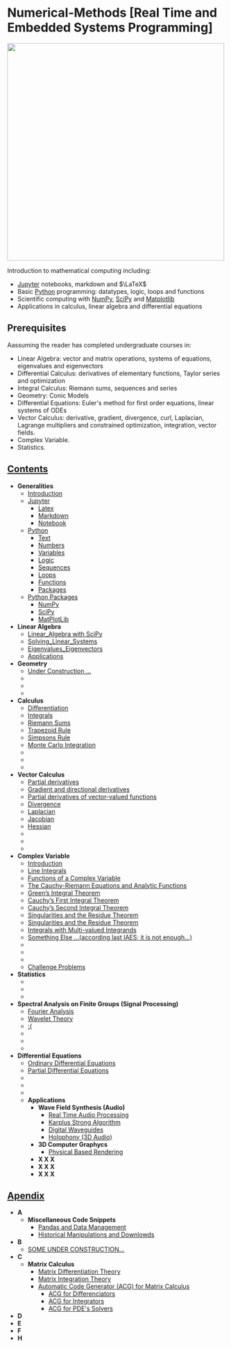 # Numerical-Methods [Real Time and Embedded Systems Programming]





<img src="tangle_cube.jpg" width="500px" height="auto"> 





<p> Introduction to mathematical computing including:</p>
<ul>
<li><a href="https://jupyter.org">Jupyter</a> notebooks, markdown and $\LaTeX$</li>
<li>Basic <a href="https://python.org">Python</a> programming: datatypes, logic, loops and functions</li>
<li>Scientific computing with <a href="http://www.numpy.org">NumPy</a>, <a href="https://scipy.org">SciPy</a> and <a href="https://matplotlib.org">Matplotlib</a></li>
<li>Applications in calculus, linear algebra and differential equations</li>
</ul>



<h2 id="prerequisites">Prerequisites</h2>
<p>Aassuming the reader has completed undergraduate courses in:</p>

<ul>
<li>Linear Algebra: vector and matrix operations, systems of equations, eigenvalues and eigenvectors</li>
<li>Differential Calculus: derivatives of elementary functions, Taylor series and optimization</li>
<li>Integral Calculus: Riemann sums, sequences and series</li>
<li>Geometry: Conic Models</li>
<li>Differential Equations: Euler's method for first order equations, linear systems of ODEs</li>
<li>Vector Calculus: derivative, gradient, divergence, curl, Laplacian, Lagrange multipliers and constrained optimization, integration, vector fields.  
<li>Complex Variable.</li>
<li>Statistics.</li>
</ul>



## [Contents](https://)
- __Generalities__
  - [Introduction](https://github.com/Xiuhcoatl-013/Numerical-Methods/blob/master/introduction/introduction.ipynb)
  - [Jupyter](https://github.com/Xiuhcoatl-013/Numerical-Methods/blob/master/jupyter)
    - [Latex](https://github.com/Xiuhcoatl-013/Numerical-Methods/blob/master/jupyter/latex.ipynb)
    - [Markdown](https://github.com/Xiuhcoatl-013/Numerical-Methods/blob/master/jupyter/markdown.ipynb)
    - [Notebook](https://github.com/Xiuhcoatl-013/Numerical-Methods/blob/master/jupyter/notebook.ipynb)
  - [Python](https://github.com/Xiuhcoatl-013/Numerical-Methods/blob/master/python)
    - [Text](https://github.com/Xiuhcoatl-013/Numerical-Methods/blob/master/python/text.ipynb)
    - [Numbers](https://github.com/Xiuhcoatl-013/Numerical-Methods/blob/master/python/numbers.ipynb)
    - [Variables](https://github.com/Xiuhcoatl-013/Numerical-Methods/blob/master/python/variables.ipynb)
    - [Logic](https://github.com/Xiuhcoatl-013/Numerical-Methods/blob/master/python/logic.ipynb)
    - [Sequences](https://github.com/Xiuhcoatl-013/Numerical-Methods/blob/master/python/sequences.ipynb)
    - [Loops](https://github.com/Xiuhcoatl-013/Numerical-Methods/blob/master/python/loops.ipynb)
    - [Functions](https://github.com/Xiuhcoatl-013/Numerical-Methods/blob/master/python/functions.ipynb)
    - [Packages](https://github.com/Xiuhcoatl-013/Numerical-Methods/blob/master/python/packages.ipynb)  
  - [Python Packages](https://github.com/Xiuhcoatl-013/Numerical-Methods/blob/master/python_packages)
    - [NumPy](https://github.com/Xiuhcoatl-013/Numerical-Methods/blob/master/python_packages/numpy.ipynb)
    - [SciPy](https://github.com/Xiuhcoatl-013/Numerical-Methods/blob/master/python_packages/scipy.ipynb)
    - [MatPlotLib](https://github.com/Xiuhcoatl-013/Numerical-Methods/blob/master/python_packages/matplotlib.ipynb)
- __Linear Algebra__
  - [Linear_Algebra with SciPy](https://github.com/Xiuhcoatl-013/Numerical-Methods/blob/master/linear_algebra/linear_algebra_scipy.ipynb)
  - [Solving_Linear_Systems](https://github.com/Xiuhcoatl-013/Numerical-Methods/blob/master/linear_algebra/solving_linear_systems.ipynb)
  - [Eigenvalues_Eigenvectors](https://github.com/Xiuhcoatl-013/Numerical-Methods/blob/master/linear_algebra/eigenvalues_eigenvectors.ipynb)
  - [Applications](https://github.com/Xiuhcoatl-013/Numerical-Methods/blob/master/linear_algebra/applications.ipynb)
- __Geometry__
  - [Under Construction ...](https://github.com/Xiuhcoatl-013/Numerical-Methods)
  - [](https://github.com/Xiuhcoatl-013/Numerical-Methods)
  - [](https://github.com/Xiuhcoatl-013/Numerical-Methods)
  - [](https://github.com/Xiuhcoatl-013/Numerical-Methods)
- __Calculus__
  - [Differentiation](https://github.com/Xiuhcoatl-013/Numerical-Methods/blob/master/differentiation/differentiation.ipynb)
  - [Integrals](https://github.com/Xiuhcoatl-013/Numerical-Methods/blob/master/integration/integrals.ipynb)
  - [Riemann Sums](https://github.com/Xiuhcoatl-013/Numerical-Methods/blob/master/integration/riemann-sums.ipynb)
  - [Trapezoid Rule](https://github.com/Xiuhcoatl-013/Numerical-Methods/blob/master/integration/trapezoid-rule.ipynb)
  - [Simpsons Rule](https://github.com/Xiuhcoatl-013/Numerical-Methods/blob/master/integration/simpsons-rule.ipynb)  
  - [Monte Carlo Integration](https://github.com/Xiuhcoatl-013/Numerical-Methods/blob/master/integration/XXX.ipynb)
  - [](https://github.com/Xiuhcoatl-013/Numerical-Methods)
  - [](https://github.com/Xiuhcoatl-013/Numerical-Methods)
  - [](https://github.com/Xiuhcoatl-013/Numerical-Methods)
- __Vector Calculus__
  - [Partial derivatives](https://github.com/Xiuhcoatl-013/Numerical-Methods)
  - [Gradient and directional derivatives](https://github.com/Xiuhcoatl-013/Numerical-Methods)
  - [Partial derivatives of vector-valued functions](https://github.com/Xiuhcoatl-013/Numerical-Methods)
  - [Divergence](https://github.com/Xiuhcoatl-013/Numerical-Methods)
  - [Laplacian](https://github.com/Xiuhcoatl-013/Numerical-Methods)
  - [Jacobian](https://github.com/Xiuhcoatl-013/Numerical-Methods)
  - [Hessian](https://github.com/Xiuhcoatl-013/Numerical-Methods)
  - [](https://github.com/Xiuhcoatl-013/Numerical-Methods)
  - [](https://github.com/Xiuhcoatl-013/Numerical-Methods)
  - [](https://github.com/Xiuhcoatl-013/Numerical-Methods)
- __Complex Variable__
  - [Introduction](https://github.com/Xiuhcoatl-013/Numerical-Methods)
  - [Line Integrals](https://github.com/Xiuhcoatl-013/Numerical-Methods)
  - [Functions of a Complex Variable](https://github.com/Xiuhcoatl-013/Numerical-Methods)
  - [The Cauchy-Riemann Equations and Analytic Functions](https://github.com/Xiuhcoatl-013/Numerical-Methods)
  - [Green’s Integral Theorem](https://github.com/Xiuhcoatl-013/Numerical-Methods)
  - [Cauchy’s First Integral Theorem](https://github.com/Xiuhcoatl-013/Numerical-Methods)
  - [Cauchy’s Second Integral Theorem](https://github.com/Xiuhcoatl-013/Numerical-Methods)
  - [Singularities and the Residue Theorem](https://github.com/Xiuhcoatl-013/Numerical-Methods)
  - [Singularities and the Residue Theorem](https://github.com/Xiuhcoatl-013/Numerical-Methods)
  - [Integrals with Multi-valued Integrands](https://github.com/Xiuhcoatl-013/Numerical-Methods)
  - [Something Else ...(according last IAES; it is not enough...)](https://github.com/Xiuhcoatl-013/Numerical-Methods)
  - [](https://github.com/Xiuhcoatl-013/Numerical-Methods)
  - [](https://github.com/Xiuhcoatl-013/Numerical-Methods)
  - [](https://github.com/Xiuhcoatl-013/Numerical-Methods)
  - [Challenge Problems](https://github.com/Xiuhcoatl-013/Numerical-Methods)
- __Statistics__
  - [](https://github.com/Xiuhcoatl-013/Numerical-Methods)
  - [](https://github.com/Xiuhcoatl-013/Numerical-Methods)
  - [](https://github.com/Xiuhcoatl-013/Numerical-Methods)
- __Spectral Analysis on Finite Groups (Signal Processing)__
  - [Fourier Analysis](https://github.com/Xiuhcoatl-013/Numerical-Methods)
  - [Wavelet Theory](https://github.com/Xiuhcoatl-013/Numerical-Methods)
  - [:(](https://github.com/Xiuhcoatl-013/Numerical-Methods)
  - [](https://github.com/Xiuhcoatl-013/Numerical-Methods)
  - [](https://github.com/Xiuhcoatl-013/Numerical-Methods)
  - [](https://github.com/Xiuhcoatl-013/Numerical-Methods)
- __Differential Equations__
  - [Ordinary Differential Equations](https://github.com/Xiuhcoatl-013/Numerical-Methods)
  - [Partial Differential Equations](https://github.com/Xiuhcoatl-013/Numerical-Methods)
  - [](https://github.com/Xiuhcoatl-013/Numerical-Methods)
  - [](https://github.com/Xiuhcoatl-013/Numerical-Methods)
  - [](https://github.com/Xiuhcoatl-013/Numerical-Methods)
  - __Applications__
    - __Wave Field Synthesis (Audio)__
      - [Real Time Audio Processing](https://github.com/Xiuhcoatl-013/Numerical-Methods)
      - [Karplus Strong Algorithm](https://github.com/Xiuhcoatl-013/Numerical-Methods/blob/master/karplus_strong_algorithm/karplus_strong_algorithm.ipynb)
      - [Digital Waveguides](https://github.com/Xiuhcoatl-013/Numerical-Methods/blob/master/digital_waveguide/digital_waveguides.ipynb)      
      - [Holophony (3D Audio)](https://github.com/Xiuhcoatl-013/Numerical-Methods/blob/master/digital_waveguides/digital_waveguides.ipynb)
    - __3D Computer Graphycs__  
      - [Physical Based Rendering](https://github.com/Xiuhcoatl-013/Numerical-Methods)
    - __X X X__
    - __X X X__
    - __X X X__



## [Apendix](https://github.com/Xiuhcoatl-013)
  - __A__
    - __Miscellaneous Code Snippets__
      - [Pandas and Data Management](https://github.com/Xiuhcoatl-013/Numerical-Methods/blob/master/miscellaneous_code_snippets/manejo_datos_pandas.ipynb)  
      - [Historical Manipulations and Downlowds](https://github.com/Xiuhcoatl-013/Numerical-Methods/blob/master/miscellaneous_code_snippets/descarga_manipulacion_historicos.ipynb)
  - __B__
    - [SOME UNDER CONSTRUCTION...](https://github.com/Xiuhcoatl-013/Numerical-Methods)
  - __C__
    - __Matrix Calculus__
      - [Matrix Differentiation Theory](https://github.com/Xiuhcoatl-013/Numerical-Methods)
      - [Matrix Integration Theory](https://github.com/Xiuhcoatl-013/Numerical-Methods)
      - [Automatic Code Generator (ACG) for Matrix Calculus](https://github.com/Xiuhcoatl-013/Numerical-Methods)
        - [ACG for Differenciators](https://github.com/Xiuhcoatl-013/Numerical-Methods)
        - [ACG for Integrators](https://github.com/Xiuhcoatl-013/Numerical-Methods)
        - [ACG for PDE's Solvers](https://github.com/Xiuhcoatl-013/Numerical-Methods)
  - __D__
  - __E__
  - __F__
  - __H__
      

